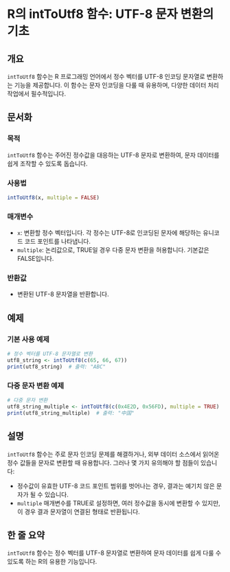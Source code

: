 <!--
Meta Description: # R의 intToUtf8 함수: UTF-8 문자 변환의 기초 ## 개요 `intToUtf8` 함수는 R 프로그래밍 언어에서 정수 벡터를 UTF-8 인코딩 문자열로 변환하는 기능을 제공합니다. 이 함수는 문자 인코딩을 다룰 때 유용하며, 다양한 데이터 처리 작업에서 필...
Meta Keywords: inttoutf8, utf, 함수는, multiple, 벡터를
-->

# R의 intToUtf8 함수: UTF-8 문자 변환의 기초

## 개요
`intToUtf8` 함수는 R 프로그래밍 언어에서 정수 벡터를 UTF-8 인코딩 문자열로 변환하는 기능을 제공합니다. 이 함수는 문자 인코딩을 다룰 때 유용하며, 다양한 데이터 처리 작업에서 필수적입니다.

## 문서화

### 목적
`intToUtf8` 함수는 주어진 정수값을 대응하는 UTF-8 문자로 변환하여, 문자 데이터를 쉽게 조작할 수 있도록 돕습니다.

### 사용법
```R
intToUtf8(x, multiple = FALSE)
```

### 매개변수
- `x`: 변환할 정수 벡터입니다. 각 정수는 UTF-8로 인코딩된 문자에 해당하는 유니코드 코드 포인트를 나타냅니다.
- `multiple`: 논리값으로, TRUE일 경우 다중 문자 변환을 허용합니다. 기본값은 FALSE입니다.

### 반환값
- 변환된 UTF-8 문자열을 반환합니다.

## 예제

### 기본 사용 예제
```R
# 정수 벡터를 UTF-8 문자열로 변환
utf8_string <- intToUtf8(c(65, 66, 67))
print(utf8_string)  # 출력: "ABC"
```

### 다중 문자 변환 예제
```R
# 다중 문자 변환
utf8_string_multiple <- intToUtf8(c(0x4E2D, 0x56FD), multiple = TRUE)
print(utf8_string_multiple)  # 출력: "中国"
```

## 설명
`intToUtf8` 함수는 주로 문자 인코딩 문제를 해결하거나, 외부 데이터 소스에서 읽어온 정수 값들을 문자로 변환할 때 유용합니다. 그러나 몇 가지 유의해야 할 점들이 있습니다:

- 정수값이 유효한 UTF-8 코드 포인트 범위를 벗어나는 경우, 결과는 예기치 않은 문자가 될 수 있습니다.
- `multiple` 매개변수를 TRUE로 설정하면, 여러 정수값을 동시에 변환할 수 있지만, 이 경우 결과 문자열이 연결된 형태로 반환됩니다.

## 한 줄 요약
`intToUtf8` 함수는 정수 벡터를 UTF-8 문자열로 변환하여 문자 데이터를 쉽게 다룰 수 있도록 하는 R의 유용한 기능입니다.